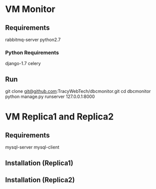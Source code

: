 # VM Monitor

## Requirements

rabbitmq-server
python2.7
### Python Requirements
django-1.7
celery

## Run
git clone git@github.com:TracyWebTech/dbcmonitor.git
cd dbcmonitor
python manage.py runserver 127.0.0.1:8000

# VM Replica1 and Replica2
## Requirements
mysql-server mysql-client

## Installation (Replica1)

## Installation (Replica2)
